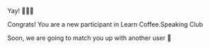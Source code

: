 Yay\! 💙💙💙

Congrats\! You are a new participant in Learn Coffee\.Speaking Club

Soon\, we are going to match you up with another user 📨️